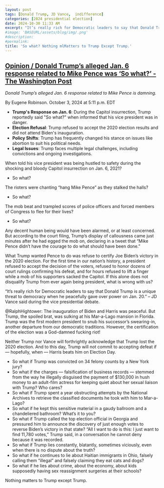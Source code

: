 ```yaml
---
layout: post
tags: [Donald Trump, JD Vance,  indifference]
categories: [2024 presidential election]
date: 2024-10-30 11:33 AM
excerpt: "It’s really rich for Democratic leaders to say that Donald Trump is a unique threat to democracy when he peacefully gave over power on Jan. 20. – lied JD Vance during VP debate, ignoring January 6th"
#image: 'BASEURL/assets/blog/img/.png'
#description:
#permalink:
title: 'So what? Nothing mlMatters to Trump Except Trump.'
---
```



## [Opinion / Donald Trump’s alleged Jan. 6 response related to Mike Pence was ‘So what?’ - The Washington Post](https://www.washingtonpost.com/opinions/2024/10/03/donald-trump-jack-smith-election-jan-6/)

*Donald Trump’s alleged Jan. 6 response related to Mike Pence is damning.*

By Eugene Robinson. October 3, 2024 at 5:11 p.m. EDT

- **Trump's Response on Jan. 6**: During the Capitol insurrection, Trump reportedly said "So what?" when informed that his vice president was in danger.
- **Election Refusal**: Trump refused to accept the 2020 election results and did not attend Biden's inauguration.
- **Policy Shifts**: Trump has frequently changed his stance on issues like abortion to suit his political needs.
- **Legal Issues**: Trump faces multiple legal challenges, including convictions and ongoing investigations.

When told his vice president was being hustled to safety during the shocking and bloody Capitol insurrection on Jan. 6, 2021?

  - So what? 

The rioters were chanting “hang Mike Pence” as they stalked the halls? 

- So what?

The mob beat and trampled scores of police officers and forced members of Congress to flee for their lives?

- So what?

Any decent human being would have been alarmed, or at least concerned. But according to the court filing, Trump’s display of callousness came just minutes after he had egged the mob on, declaring in a tweet that “Mike Pence didn’t have the courage to do what should have been done.”

What Trump wanted Pence to do was refuse to certify Joe Biden’s victory in the 2020 election. For the first time in our nation’s history, a president refused to accept the decision of the voters, refused to honor dozens of court rulings confirming his defeat, and for hours refused to lift a finger while a mob of his supporters sacked the Capitol. If this alone does not disqualify Trump from ever again being president, what is wrong with us?

“It’s really rich for Democratic leaders to say that Donald Trump is a unique threat to democracy when he peacefully gave over power on Jan. 20.” – JD Vance said during the vice presidential debate.

@RalphHightower: The inauguration of Biden and Harris was peaceful. But Trump, the spoiled brat, was sulking at his Mar-a-Lago mansion in Florida. Trump was the first modern president to snub his successor’s swearing-in, another departure from our democratic traditions. However, the certification of the election was a God-damned fucking riot!

Neither Trump nor Vance will forthrightly acknowledge that Trump lost the 2020 election. And to this day, Trump will not commit to accepting defeat if — hopefully, when — Harris beats him on Election Day.

- So what if Trump was convicted on 34 felony counts by a New York jury? 
- So what if the charges — falsification of business records — stemmed from the way he illegally disguised the payment of $130,000 in hush money to an adult-film actress for keeping quiet about her sexual liaison with Trump? Who cares?
- So what if Trump spent a year obstructing attempts by the National Archives to retrieve the classified documents he took with him to Mar-a-Lago?
- So what if he kept this sensitive material in a gaudy ballroom and a chandeliered bathroom? What’s it to you?
- So what if Trump called the top election official in Georgia and pressured him to announce the discovery of just enough votes to reverse Biden’s victory in that state? “All I want to do is this: I just want to find 11,780 votes,” Trump said, in a conversation he cannot deny because it was recorded.
- So what if Trump lies constantly, blatantly, sometimes viciously, even when there is no dispute about the truth? 
- So what if he continues to lie about Haitian immigrants in Ohio, falsely calling them “illegal” and falsely claiming they eat cats and dogs? 
- So what if he lies about crime, about the economy, about kids supposedly having sex reassignment surgeries at their schools?

Nothing matters to Trump except Trump.

